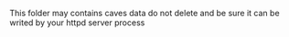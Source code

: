 This folder may contains caves data do not delete and be sure it can be writed by your httpd server process
